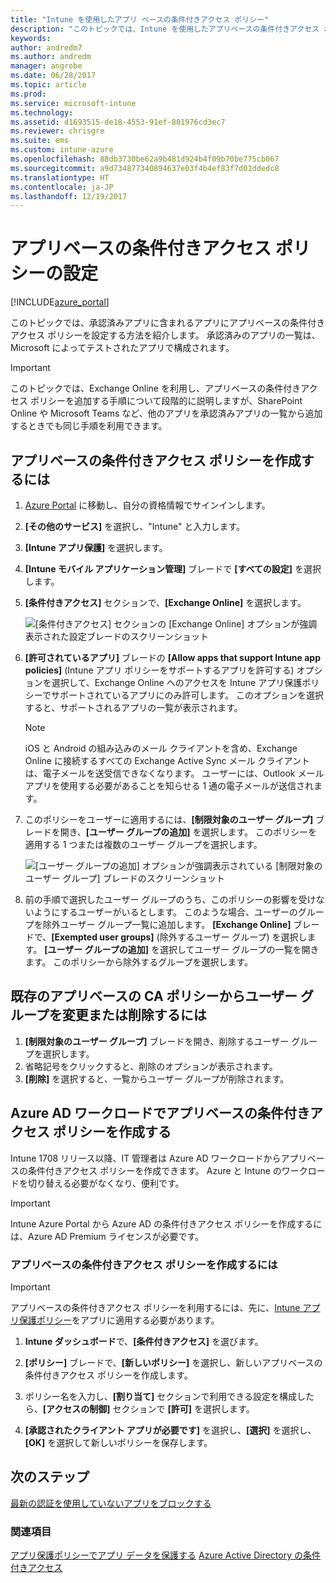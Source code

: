 ```yaml
---
title: "Intune を使用したアプリ ベースの条件付きアクセス ポリシー"
description: "このトピックでは、Intune を使用したアプリベースの条件付きアクセス ポリシーを構成する方法について説明します。"
keywords: 
author: andredm7
ms.author: andredm
manager: angrobe
ms.date: 06/28/2017
ms.topic: article
ms.prod: 
ms.service: microsoft-intune
ms.technology: 
ms.assetid: d1693515-de18-4553-91ef-801976cd3ec7
ms.reviewer: chrisgre
ms.suite: ems
ms.custom: intune-azure
ms.openlocfilehash: 88db3730be62a9b481d924b4f09b70be775cb067
ms.sourcegitcommit: a9d734877340894637e03f4b4ef83f7d01ddedc8
ms.translationtype: HT
ms.contentlocale: ja-JP
ms.lasthandoff: 12/19/2017
---
```

# <a name="set-up-app-based-conditional-access-policies"></a>アプリベースの条件付きアクセス ポリシーの設定

[!INCLUDE[azure_portal](./includes/azure_portal.md)]

このトピックでは、承認済みアプリに含まれるアプリにアプリベースの条件付きアクセス ポリシーを設定する方法を紹介します。 承認済みのアプリの一覧は、Microsoft によってテストされたアプリで構成されます。

> [!IMPORTANT]
> このトピックでは、Exchange Online を利用し、アプリベースの条件付きアクセス ポリシーを追加する手順について段階的に説明しますが、SharePoint Online や Microsoft Teams など、他のアプリを承認済みアプリの一覧から追加するときでも同じ手順を利用できます。

## <a name="to-create-an-app-based-conditional-access-policy"></a>アプリベースの条件付きアクセス ポリシーを作成するには
1.  [Azure Portal](https://portal.azure.com) に移動し、自分の資格情報でサインインします。

2.  **[その他のサービス]** を選択し、"Intune" と入力します。

3.  **[Intune アプリ保護]** を選択します。

4.  **[Intune モバイル アプリケーション管理]** ブレードで **[すべての設定]** を選択します。

5.  **[条件付きアクセス]** セクションで、**[Exchange Online]** を選択します。

    ![[条件付きアクセス] セクションの [Exchange Online] オプションが強調表示された設定ブレードのスクリーンショット](./media/MAM-conditional-access-1.png)

6. **[許可されているアプリ]** ブレードの **[Allow apps that support Intune app policies]** (Intune アプリ ポリシーをサポートするアプリを許可する) オプションを選択して、Exchange Online へのアクセスを Intune アプリ保護ポリシーでサポートされているアプリにのみ許可します。 このオプションを選択すると、サポートされるアプリの一覧が表示されます。

    > [!NOTE]
    > iOS と Android の組み込みのメール クライアントを含め、Exchange Online に接続するすべての Exchange Active Sync メール クライアントは、電子メールを送受信できなくなります。 ユーザーには、Outlook メール アプリを使用する必要があることを知らせる 1 通の電子メールが送信されます。

7. このポリシーをユーザーに適用するには、**[制限対象のユーザー グループ]** ブレードを開き、**[ユーザー グループの追加]** を選択します。 このポリシーを適用する 1 つまたは複数のユーザー グループを選択します。

    ![[ユーザー グループの追加] オプションが強調表示されている [制限対象のユーザー グループ] ブレードのスクリーンショット](./media/mam-ca-add-user-group.png)

8. 前の手順で選択したユーザー グループのうち、このポリシーの影響を受けないようにするユーザーがいるとします。 このような場合、ユーザーのグループを除外ユーザー グループ一覧に追加します。 **[Exchange Online]** ブレードで、**[Exempted user groups]** (除外するユーザー グループ) を選択します。 **[ユーザー グループの追加]** を選択してユーザー グループの一覧を開きます。 このポリシーから除外するグループを選択します。

## <a name="to-modify-or-delete-user-groups-from-an-existing-app-based-ca-policy"></a>既存のアプリベースの CA ポリシーからユーザー グループを変更または削除するには

1. **[制限対象のユーザー グループ]** ブレードを開き、削除するユーザー グループを選択します。
2. 省略記号をクリックすると、削除のオプションが表示されます。
3. **[削除]** を選択すると、一覧からユーザー グループが削除されます。

## <a name="create-app-based-conditional-access-policies-in-azure-ad-workload"></a>Azure AD ワークロードでアプリベースの条件付きアクセス ポリシーを作成する

Intune 1708 リリース以降、IT 管理者は Azure AD ワークロードからアプリベースの条件付きアクセス ポリシーを作成できます。 Azure と Intune のワークロードを切り替える必要がなくなり、便利です。

> [!IMPORTANT]
> Intune Azure Portal から Azure AD の条件付きアクセス ポリシーを作成するには、Azure AD Premium ライセンスが必要です。

### <a name="to-create-an-app-based-conditional-access-policy"></a>アプリベースの条件付きアクセス ポリシーを作成するには

> [!IMPORTANT]
> アプリベースの条件付きアクセス ポリシーを利用するには、先に、[Intune アプリ保護ポリシー](app-protection-policies.md)をアプリに適用する必要があります。

1. **Intune ダッシュボード**で、**[条件付きアクセス]** を選びます。

2. **[ポリシー]** ブレードで、**[新しいポリシー]** を選択し、新しいアプリベースの条件付きアクセス ポリシーを作成します。

4. ポリシー名を入力し、**[割り当て]** セクションで利用できる設定を構成したら、**[アクセスの制御]** セクションで **[許可]** を選択します。

5. **[承認されたクライアント アプリが必要です]** を選択し、**[選択]** を選択し、**[OK]** を選択して新しいポリシーを保存します。

## <a name="next-steps"></a>次のステップ
[最新の認証を使用していないアプリをブロックする](app-modern-authentication-block.md)

### <a name="see-also"></a>関連項目

[アプリ保護ポリシーでアプリ データを保護する](app-protection-policies.md)
[Azure Active Directory の条件付きアクセス](https://docs.microsoft.com/azure/active-directory/active-directory-conditional-access)
